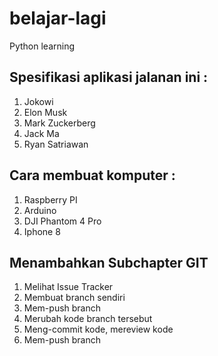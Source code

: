 # belajar-lagi

Python learning

## Spesifikasi aplikasi jalanan ini :
1. Jokowi
2. Elon Musk
3. Mark Zuckerberg
4. Jack Ma
5. Ryan Satriawan

## Cara membuat komputer :
1. Raspberry PI
2. Arduino
3. DJI Phantom 4 Pro
4. Iphone 8
 
## Menambahkan Subchapter GIT
1. Melihat Issue Tracker
2. Membuat branch sendiri
3. Mem-push branch
4. Merubah kode branch tersebut
5. Meng-commit kode, mereview kode
6. Mem-push branch